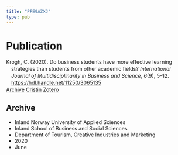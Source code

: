 ```yaml
---
title: "PFE9AZXJ"
type: pub
---
```

<h1>Publication</h1>
<article id="csl-bib-container-PFE9AZXJ" class="csl-bib-container">
  <div class="csl-bib-body" style="line-height: 1.35; padding-left: 1em; text-indent:-1em;">
  <div class="csl-entry">Krogh, C. (2020). Do business students have more effective learning strategies than students from other academic fields? <i>International&#xA0; Journal of Multidisciplinarity in Business and Science</i>, <i>6</i>(9), 5&#x2013;12. <a href="https://hdl.handle.net/11250/3065135">https://hdl.handle.net/11250/3065135</a></div>
</div>
  <div class="csl-bib-buttons">
    <a href="#taxonomy-article-PFE9AZXJ" class="csl-bib-button">Archive</a>
    <a href alt="Cristin URL" class="csl-bib-button">Cristin</a>
    <a href alt="Zotero URL" class="csl-bib-button">Zotero</a>
  </div>
  <div id="csl-bib-meta-container-PFE9AZXJ"></div>
</article>
<div id="csl-bib-meta-PFE9AZXJ" class="csl-bib-meta">
  <article id="taxonomy-article-PFE9AZXJ" class="taxonomy-article">
    <h1>Archive</h1>
    <ul>
      <li>Inland Norway University of Applied Sciences</li>
      <li>Inland School of Business and Social Sciences</li>
      <li>Department of Tourism, Creative Industries and Marketing</li>
      <li>2020</li>
      <li>June</li>
    </ul>
  </article>
</div>
